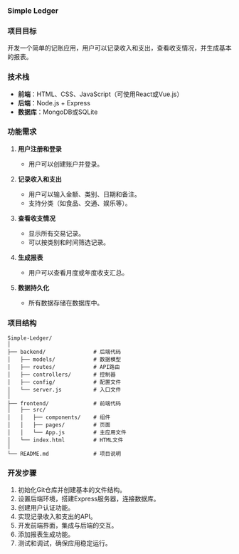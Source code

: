 ### Simple Ledger

### 项目目标
开发一个简单的记账应用，用户可以记录收入和支出，查看收支情况，并生成基本的报表。

### 技术栈
- **前端**：HTML、CSS、JavaScript（可使用React或Vue.js）
- **后端**：Node.js + Express
- **数据库**：MongoDB或SQLite

### 功能需求
1. **用户注册和登录**
   - 用户可以创建账户并登录。

2. **记录收入和支出**
   - 用户可以输入金额、类别、日期和备注。
   - 支持分类（如食品、交通、娱乐等）。

3. **查看收支情况**
   - 显示所有交易记录。
   - 可以按类别和时间筛选记录。

4. **生成报表**
   - 用户可以查看月度或年度收支汇总。

5. **数据持久化**
   - 所有数据存储在数据库中。

### 项目结构
```
Simple-Ledger/
│
├── backend/               # 后端代码
│   ├── models/            # 数据模型
│   ├── routes/            # API路由
│   ├── controllers/       # 控制器
│   ├── config/            # 配置文件
│   └── server.js          # 入口文件
│
├── frontend/              # 前端代码
│   ├── src/
│   │   ├── components/    # 组件
│   │   ├── pages/         # 页面
│   │   └── App.js         # 主应用文件
│   └── index.html         # HTML文件
│
└── README.md              # 项目说明
```

### 开发步骤
1. 初始化Git仓库并创建基本的文件结构。
2. 设置后端环境，搭建Express服务器，连接数据库。
3. 创建用户认证功能。
4. 实现记录收入和支出的API。
5. 开发前端界面，集成与后端的交互。
6. 添加报表生成功能。
7. 测试和调试，确保应用稳定运行。
